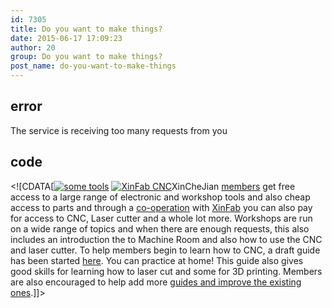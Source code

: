 ```yaml
---
id: 7305
title: Do you want to make things?
date: 2015-06-17 17:09:23
author: 20
group: Do you want to make things?
post_name: do-you-want-to-make-things
---
```


## error
The service is receiving too many requests from you

## code
 <!\[CDATA\[[![some tools](http://xinchejian.com/wp-content/uploads/2015/06/some-tools-300x169.jpg)](http://139.162.84.35/wp-content/uploads/2015/06/some-tools.jpg) [![XinFab CNC](http://xinchejian.com/wp-content/uploads/2015/06/XinFab-CNC-300x169.jpg)](http://139.162.84.35/wp-content/uploads/2015/06/XinFab-CNC.jpg)XinCheJian [members](http://xinchejian.com/membership/) get free access to a large range of electronic and workshop tools and also cheap access to parts and through a [co-operation](http://wiki.xinchejian.com/wiki/Relationship%5Fof%5FXinfab%5Fand%5FXinchejian) with [XinFab](https://www.fablabs.io/xinfab) you can also pay for access to CNC, Laser cutter and a whole lot more. Workshops are run on a wide range of topics and when there are enough requests, this also includes an introduction the to Machine Room and also how to use the CNC and laser cutter. To help members begin to learn how to CNC, a draft guide has been started [here](http://wiki.xinchejian.com/wiki/XinFab%5FCNC%5Fusage%5Fand%5Foverview%5Fguide). You can practice at home! This guide also gives good skills for learning how to laser cut and some for 3D printing. Members are also encouraged to help add more [guides and improve the existing ones](http://wiki.xinchejian.com/wiki/Category:Guide).\]\]> 

